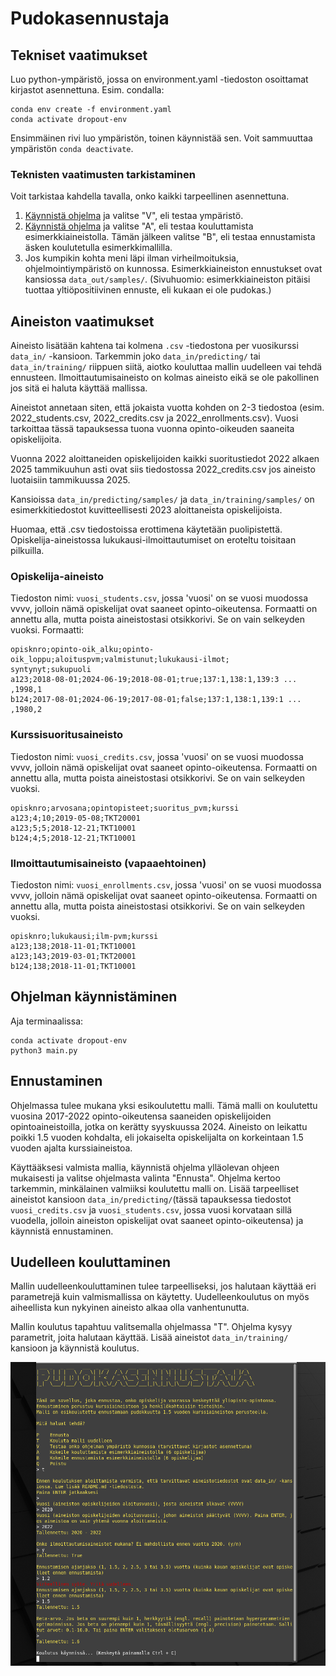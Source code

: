 # Pudokasennustaja

## Tekniset vaatimukset

Luo python-ympäristö, jossa on environment.yaml -tiedoston osoittamat kirjastot asennettuna. Esim. condalla: 
```
conda env create -f environment.yaml
conda activate dropout-env
```
Ensimmäinen rivi luo ympäristön, toinen käynnistää sen. Voit sammuuttaa ympäristön ```conda deactivate```.

### Teknisten vaatimusten tarkistaminen

Voit tarkistaa kahdella tavalla, onko kaikki tarpeellinen asennettuna.
1. [Käynnistä ohjelma](#ohjelman-käynnistäminen) ja valitse "V", eli testaa ympäristö.
2. [Käynnistä ohjelma](#ohjelman-käynnistäminen) ja valitse "A", eli testaa kouluttamista esimerkkiaineistolla. Tämän jälkeen valitse "B", eli testaa ennustamista äsken koulutetulla esimerkkimallilla.
3. Jos kumpikin kohta meni läpi ilman virheilmoituksia, ohjelmointiympäristö on kunnossa. Esimerkkiaineiston ennustukset ovat kansiossa ```data_out/samples/```. (Sivuhuomio: esimerkkiaineiston pitäisi tuottaa yltiöpositiivinen ennuste, eli kukaan ei ole pudokas.)

## Aineiston vaatimukset

Aineisto lisätään kahtena tai kolmena ```.csv``` -tiedostona per vuosikurssi ```data_in/``` -kansioon. Tarkemmin joko ```data_in/predicting/``` tai ```data_in/training/``` riippuen siitä, aiotko kouluttaa mallin uudelleen vai tehdä ennusteen.
Ilmoittautumisaineisto on kolmas aineisto eikä se ole pakollinen jos sitä ei haluta käyttää mallissa.

Aineistot annetaan siten, että jokaista vuotta kohden on 2-3 tiedostoa (esim. 2022_students.csv, 2022_credits.csv ja 2022_enrollments.csv).
Vuosi tarkoittaa tässä tapauksessa tuona vuonna opinto-oikeuden saaneita opiskelijoita.

Vuonna 2022 aloittaneiden opiskelijoiden kaikki suoritustiedot 2022 alkaen 2025 tammikuuhun asti ovat siis tiedostossa 2022_credits.csv jos aineisto luotaisiin tammikuussa 2025.

Kansioissa ```data_in/predicting/samples/``` ja ```data_in/training/samples/``` on esimerkkitiedostot kuvitteellisesti 2023 aloittaneista opiskelijoista.

Huomaa, että .csv tiedostoissa erottimena käytetään puolipistettä. Opiskelija-aineistossa lukukausi-ilmoittautumiset on eroteltu toisitaan pilkuilla.

### Opiskelija-aineisto
Tiedoston nimi: ```vuosi_students.csv```, jossa 'vuosi' on se vuosi muodossa vvvv, jolloin nämä opiskelijat ovat saaneet opinto-oikeutensa.
Formaatti on annettu alla, mutta poista aineistostasi otsikkorivi. Se on vain selkeyden vuoksi.
Formaatti:
```
opisknro;opinto-oik_alku;opinto-oik_loppu;aloituspvm;valmistunut;lukukausi-ilmot;
syntynyt;sukupuoli
a123;2018-08-01;2024-06-19;2018-08-01;true;137:1,138:1,139:3 ... ,1998,1
b124;2017-08-01;2024-06-19;2017-08-01;false;137:1,138:1,139:1 ... ,1980,2
```
### Kurssisuoritusaineisto
Tiedoston nimi: ```vuosi_credits.csv```, jossa 'vuosi' on se vuosi muodossa vvvv, jolloin nämä opiskelijat ovat saaneet opinto-oikeutensa.
Formaatti on annettu alla, mutta poista aineistostasi otsikkorivi. Se on vain selkeyden vuoksi.
```
opisknro;arvosana;opintopisteet;suoritus_pvm;kurssi
a123;4;10;2019-05-08;TKT20001
a123;5;5;2018-12-21;TKT10001
b124;4;5;2018-12-21;TKT10001
```

### Ilmoittautumisaineisto (vapaaehtoinen)
Tiedoston nimi: ```vuosi_enrollments.csv```, jossa 'vuosi' on se vuosi muodossa vvvv, jolloin nämä opiskelijat ovat saaneet opinto-oikeutensa.
Formaatti on annettu alla, mutta poista aineistostasi otsikkorivi. Se on vain selkeyden vuoksi.
```
opisknro;lukukausi;ilm-pvm;kurssi
a123;138;2018-11-01;TKT10001
a123;143;2019-03-01;TKT20001
b124;138;2018-11-01;TKT10001
```

## Ohjelman käynnistäminen
Aja terminaalissa:
```
conda activate dropout-env
python3 main.py
```

## Ennustaminen

Ohjelmassa tulee mukana yksi esikoulutettu malli. Tämä malli on koulutettu vuosina 2017-2022 opinto-oikeutensa saaneiden opiskelijoiden opintoaineistoilla, jotka on kerätty syyskuussa 2024. Aineisto on leikattu poikki 1.5 vuoden kohdalta, eli jokaiselta opiskelijalta on korkeintaan 1.5 vuoden ajalta kurssiaineistoa.

Käyttääksesi valmista mallia, käynnistä ohjelma ylläolevan ohjeen mukaisesti ja valitse ohjelmasta valinta "Ennusta". Ohjelma kertoo tarkemmin, minkälainen valmiiksi koulutettu malli on. Lisää tarpeelliset aineistot kansioon ```data_in/predicting/```(tässä tapauksessa tiedostot ```vuosi_credits.csv``` ja ```vuosi_students.csv```, jossa vuosi korvataan sillä vuodella, jolloin aineiston opiskelijat ovat saaneet opinto-oikeutensa) ja käynnistä ennustaminen.

## Uudelleen kouluttaminen

Mallin uudelleenkouluttaminen tulee tarpeelliseksi, jos halutaan käyttää eri parametrejä kuin valmismallissa on käytetty. Uudelleenkoulutus on myös aiheellista kun nykyinen aineisto alkaa olla vanhentunutta.

Mallin koulutus tapahtuu valitsemalla ohjelmassa "T". Ohjelma kysyy parametrit, joita halutaan käyttää. Lisää aineistot ```data_in/training/``` kansioon ja käynnistä koulutus.

![Käyttöliittymä](pictures/ui.png)

